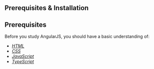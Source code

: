 ## Prerequisites & Installation

## Prerequisites 
Before you study AngularJS, you should have a basic understanding of:

- *[HTML](https://www.w3schools.com/html/default.asp)*
- *[CSS](https://www.w3schools.com/css/default.asp)*
- *[JavaScript](https://www.w3schools.com/js/default.asp)*
- *[TypeScript](https://www.typescriptlang.org/)*